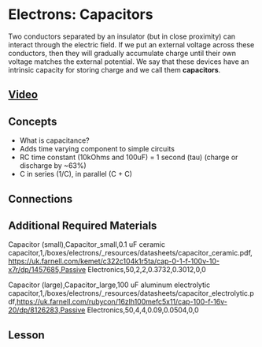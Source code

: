 # Electrons: Capacitors
Two conductors separated by an insulator (but in close proximity) can interact through the electric field. If we put an external voltage across these conductors, then they will gradually accumulate charge until their own voltage matches the external potential. We say that these devices have an intrinsic capacity for storing charge and we call them **capacitors**.

## [Video](https://vimeo.com/1035298931)

## Concepts
- What is capacitance?
- Adds time varying component to simple circuits
- RC time constant (10kOhms and 100uF) = 1 second (tau) (charge or discharge by ~63%)
- C in series (1/C), in parallel (C + C)

## Connections

## Additional Required Materials
Capacitor (small),Capacitor_small,0.1 uF ceramic capacitor,1,/boxes/electrons/_resources/datasheets/capacitor_ceramic.pdf,https://uk.farnell.com/kemet/c322c104k1r5ta/cap-0-1-f-100v-10-x7r/dp/1457685,Passive Electronics,50,2,2,0.3732,0.3012,0,0

Capacitor (large),Capacitor_large,100 uF aluminum electrolytic capacitor,1,/boxes/electrons/_resources/datasheets/capacitor_electrolytic.pdf,https://uk.farnell.com/rubycon/16zlh100mefc5x11/cap-100-f-16v-20/dp/8126283,Passive Electronics,50,4,4,0.09,0.0504,0,0

## Lesson
